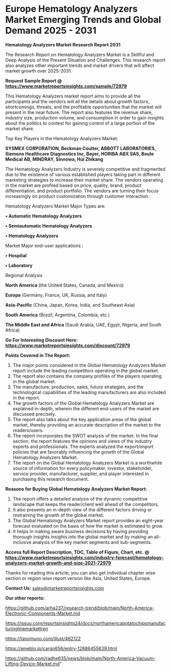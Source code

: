 # Europe Hematology Analyzers Market Emerging Trends and Global Demand 2025 - 2031

<strong>Hematology Analyzers Market Research Report 2031</strong>

The Research Report on Hematology Analyzers Market is a Skillful and Deep Analysis of the Present Situation and Challenges. This research report also analyzes other important trends and market drivers that will affect market growth over 2025-2031.

<strong>Request Sample Report @ <a href=https://www.marketreportsinsights.com/sample/72979>https://www.marketreportsinsights.com/sample/72979</a></strong>

This Hematology Analyzers market report aims to provide all the participants and the vendors will all the details about growth factors, shortcomings, threats, and the profitable opportunities that the market will present in the near future. The report also features the revenue share, industry size, production volume, and consumption in order to gain insights about the politics to contest for gaining control of a large portion of the market share.

Top Key Players in the Hematology Analyzers Market:

<strong>SYSMEX CORPORATION, Beckman Coulter, ABBOTT LABORATORIES, Siemens Healthcare Diagnostics Inc, Bayer, HORIBA ABX SAS, Boule Medical AB, MINDRAY, Sinnowa, Hui Zhikang</strong>

The Hematology Analyzers Industry is severely competitive and fragmented due to the existence of various established players taking part in different marketing strategies to increase their market share. The vendors operating in the market are profiled based on price, quality, brand, product differentiation, and product portfolio. The vendors are turning their focus increasingly on product customization through customer interaction.

Hematology Analyzers Market Major Types are:

<strong>• Automatic Hematology Analyzers

• Semiautomatic Hematology Analyzers

• Hematology Analyzers</strong>

Market Major end-user applications :

<strong>• Hospital

• Laboratory</strong>

Regional Analysis

</u><strong><b>North America</b></strong> (the United States, Canada, and Mexico)

<strong><b>Europe </b></strong>(Germany, France, UK, Russia, and Italy)

<strong><b>Asia-Pacific</b></strong> (China, Japan, Korea, India, and Southeast Asia)

<strong><b>South America</b></strong> (Brazil, Argentina, Colombia, etc.)

<strong><b>The Middle East and Africa</b></strong> (Saudi Arabia, UAE, Egypt, Nigeria, and South Africa)

<strong>Go For Interesting Discount Here: <a href=https://www.marketreportsinsights.com/discount/72979>https://www.marketreportsinsights.com/discount/72979</a></strong>

<strong>Points Covered in The Report:</strong>
<ol>
  <li>The major points considered in the Global Hematology Analyzers Market report include the leading competitors operating in the global market.</li>
  <li>The report also contains the company profiles of the players operating in the global market.</li>
  <li>The manufacture, production, sales, future strategies, and the technological capabilities of the leading manufacturers are also included in the report.</li>
  <li>The growth factors of the Global Hematology Analyzers Market are explained in-depth, wherein the different end-users of the market are discussed precisely.</li>
  <li>The report also talks about the key application areas of the global market, thereby providing an accurate description of the market to the readers/users.</li>
  <li>The report incorporates the SWOT analysis of the market. In the final section, the report features the opinions and views of the industry experts and professionals. The experts analyzed the export/import policies that are favorably influencing the growth of the Global Hematology Analyzers Market.</li>
  <li>The report on the Global Hematology Analyzers Market is a worthwhile source of information for every policymaker, investor, stakeholder, service provider, manufacturer, supplier, and player interested in purchasing this research document.</li>
</ol>
<strong>Reasons for Buying Global Hematology Analyzers Market Report:</strong>

<ol>
  <li>The report offers a detailed analysis of the dynamic competitive landscape that keeps the reader/client well ahead of the competitors.</li>
  <li>It also presents an in-depth view of the different factors driving or restraining the growth of the global market.</li>
  <li>The Global Hematology Analyzers Market report provides an eight-year forecast evaluated on the basis of how the market is estimated to grow.</li>
  <li>It helps in making aware business decisions by having providing thorough insights insights into the global market and by making an all-inclusive analysis of the key market segments and sub-segments.</li>
</ol>
<strong>Access full Report Description, TOC, Table of Figure, Chart, etc. @ <a href=https://www.marketreportsinsights.com/industry-forecast/hematology-analyzers-market-growth-and-size-2021-72979>https://www.marketreportsinsights.com/industry-forecast/hematology-analyzers-market-growth-and-size-2021-72979</a></strong>


Thanks for reading this article; you can also get individual chapter wise section or region wise report version like Asia, United States, Europe.

<strong>Contact Us:</strong>
sales@marketreportsinsights.com

<strong>Our other reports:</strong>

<a href=https://github.com/arha237/research-trend/blob/main/North-America-Electronic-Components-Market.md>https://github.com/arha237/research-trend/blob/main/North-America-Electronic-Components-Market.md</a>

<a href=https://issuu.com/reportsinsights24/docs/northamericapotatochipsmanufacturinglinemarkettren>https://issuu.com/reportsinsights24/docs/northamericapotatochipsmanufacturinglinemarkettren</a>

<a href=https://tanomuno.com/illust/462122>https://tanomuno.com/illust/462122</a>

<a href=https://ameblo.jp/cargo656/entry-12886455639.html>https://ameblo.jp/cargo656/entry-12886455639.html</a>

<a href=https://github.com/radhe635/news/blob/main/North-America-Vacuum-Lifting-Device-Market.md>https://github.com/radhe635/news/blob/main/North-America-Vacuum-Lifting-Device-Market.md</a>"
